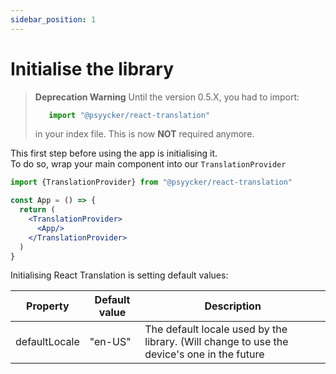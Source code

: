 ```yaml
---
sidebar_position: 1
---
```


# Initialise the library

> **Deprecation Warning**
> Until the version 0.5.X, you had to import:
> ```javascript
>    import "@psyycker/react-translation"
>```
> in your index file. This is now **NOT** required anymore.

This first step before using the app is initialising it. <br/>
To do so, wrap your main component into our `TranslationProvider`

```jsx
import {TranslationProvider} from "@psyycker/react-translation"

const App = () => {
  return (
    <TranslationProvider>
      <App/>
    </TranslationProvider>
  )
}
```

Initialising React Translation is setting default values:

| Property         | Default value | Description|
|--------------|-----------|---------------|
| defaultLocale | "en-US"          | The default locale used by the library. (Will change to use the device's one in the future |
